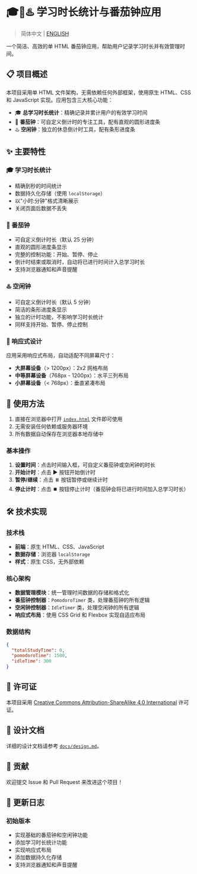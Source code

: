 # 🎓🍅♨️ 学习时长统计与番茄钟应用

> 简体中文 | [ENGLISH](README.en.md)

一个简洁、高效的单 HTML 番茄钟应用，帮助用户记录学习时长并有效管理时间。

## 📋 项目概述

本项目采用单 HTML 文件架构，无需依赖任何外部框架，使用原生 HTML、CSS 和 JavaScript 实现。应用包含三大核心功能：

- 🎓 **总学习时长统计**：精确记录并累计用户的有效学习时间
- 🍅 **番茄钟**：可自定义倒计时的专注工具，配有直观的圆形进度条
- ♨️ **空闲钟**：独立的休息倒计时工具，配有条形进度条

## ✨ 主要特性

### 🎓 学习时长统计

- 精确到秒的时间统计
- 数据持久化存储（使用 `localStorage`）
- 以"小时:分钟"格式清晰展示
- 关闭页面后数据不丢失

### 🍅 番茄钟

- 可自定义倒计时长（默认 25 分钟）
- 直观的圆形进度条显示
- 完整的控制功能：开始、暂停、停止
- 倒计时结束或取消时，自动将已进行时间计入总学习时长
- 支持浏览器通知和声音提醒

### ♨️ 空闲钟

- 可自定义倒计时长（默认 5 分钟）
- 简洁的条形进度条显示
- 独立的计时功能，不影响学习时长统计
- 同样支持开始、暂停、停止控制

### 📱 响应式设计

应用采用响应式布局，自动适配不同屏幕尺寸：

- **大屏幕设备**（> 1200px）：2x2 网格布局
- **中等屏幕设备**（768px - 1200px）：水平三列布局
- **小屏幕设备**（< 768px）：垂直紧凑布局

## 🚀 使用方法

1. 直接在浏览器中打开 [`index.html`](index.html) 文件即可使用
2. 无需安装任何依赖或服务器环境
3. 所有数据自动保存在浏览器本地存储中

### 基本操作

1. **设置时间**：点击时间输入框，可自定义番茄钟或空闲钟的时长
2. **开始计时**：点击 ▶️ 按钮开始倒计时
3. **暂停/继续**：点击 ⏸️ 按钮暂停或继续计时
4. **停止计时**：点击 ⏹️ 按钮停止计时（番茄钟会将已进行时间加入总学习时长）

## 🛠️ 技术实现

### 技术栈

- **前端**：原生 HTML、CSS、JavaScript
- **数据存储**：浏览器 `localStorage`
- **样式**：原生 CSS，无外部依赖

### 核心架构

- **数据管理模块**：统一管理时间数据的存储和格式化
- **番茄钟控制器**：`PomodoroTimer` 类，处理番茄钟的所有逻辑
- **空闲钟控制器**：`IdleTimer` 类，处理空闲钟的所有逻辑
- **响应式布局**：使用 CSS Grid 和 Flexbox 实现自适应布局

### 数据结构

```json
{
  "totalStudyTime": 0,
  "pomodoroTime": 1500,
  "idleTime": 300
}
```

## 📄 许可证

本项目采用 [Creative Commons Attribution-ShareAlike 4.0 International](LICENSE) 许可证。

## 📖 设计文档

详细的设计文档请参考 [`docs/design.md`](docs/design.md)。

## 🤝 贡献

欢迎提交 Issue 和 Pull Request 来改进这个项目！

## 📝 更新日志

### 初始版本

- 实现基础的番茄钟和空闲钟功能
- 添加学习时长统计功能
- 实现响应式布局
- 添加数据持久化存储
- 支持浏览器通知和声音提醒
